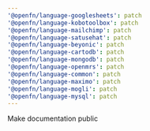 ```yaml
---
'@openfn/language-googlesheets': patch
'@openfn/language-kobotoolbox': patch
'@openfn/language-mailchimp': patch
'@openfn/language-satusehat': patch
'@openfn/language-beyonic': patch
'@openfn/language-cartodb': patch
'@openfn/language-mongodb': patch
'@openfn/language-openmrs': patch
'@openfn/language-common': patch
'@openfn/language-maximo': patch
'@openfn/language-mogli': patch
'@openfn/language-mysql': patch
---
```


Make documentation public
